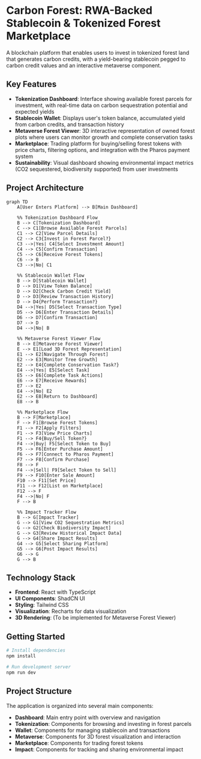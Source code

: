 # Carbon Forest: RWA-Backed Stablecoin & Tokenized Forest Marketplace

A blockchain platform that enables users to invest in tokenized forest land that generates carbon credits, with a yield-bearing stablecoin pegged to carbon credit values and an interactive metaverse component.

## Key Features

- **Tokenization Dashboard**: Interface showing available forest parcels for investment, with real-time data on carbon sequestration potential and expected yields
- **Stablecoin Wallet**: Displays user's token balance, accumulated yield from carbon credits, and transaction history
- **Metaverse Forest Viewer**: 3D interactive representation of owned forest plots where users can monitor growth and complete conservation tasks
- **Marketplace**: Trading platform for buying/selling forest tokens with price charts, filtering options, and integration with the Pharos payment system
- **Sustainability**: Visual dashboard showing environmental impact metrics (CO2 sequestered, biodiversity supported) from user investments

## Project Architecture

```mermaid
graph TD
    A[User Enters Platform] --> B[Main Dashboard]
    
    %% Tokenization Dashboard Flow
    B --> C[Tokenization Dashboard]
    C --> C1[Browse Available Forest Parcels]
    C1 --> C2[View Parcel Details]
    C2 --> C3{Invest in Forest Parcel?}
    C3 -->|Yes| C4[Select Investment Amount]
    C4 --> C5[Confirm Transaction]
    C5 --> C6[Receive Forest Tokens]
    C6 --> B
    C3 -->|No| C1
    
    %% Stablecoin Wallet Flow
    B --> D[Stablecoin Wallet]
    D --> D1[View Token Balance]
    D --> D2[Check Carbon Credit Yield]
    D --> D3[Review Transaction History]
    D --> D4{Perform Transaction?}
    D4 -->|Yes| D5[Select Transaction Type]
    D5 --> D6[Enter Transaction Details]
    D6 --> D7[Confirm Transaction]
    D7 --> D
    D4 -->|No| B
    
    %% Metaverse Forest Viewer Flow
    B --> E[Metaverse Forest Viewer]
    E --> E1[Load 3D Forest Representation]
    E1 --> E2[Navigate Through Forest]
    E2 --> E3[Monitor Tree Growth]
    E2 --> E4{Complete Conservation Task?}
    E4 -->|Yes| E5[Select Task]
    E5 --> E6[Complete Task Actions]
    E6 --> E7[Receive Rewards]
    E7 --> E2
    E4 -->|No| E2
    E2 --> E8[Return to Dashboard]
    E8 --> B
    
    %% Marketplace Flow
    B --> F[Marketplace]
    F --> F1[Browse Forest Tokens]
    F1 --> F2[Apply Filters]
    F1 --> F3[View Price Charts]
    F1 --> F4{Buy/Sell Token?}
    F4 -->|Buy| F5[Select Token to Buy]
    F5 --> F6[Enter Purchase Amount]
    F6 --> F7[Connect to Pharos Payment]
    F7 --> F8[Confirm Purchase]
    F8 --> F
    F4 -->|Sell| F9[Select Token to Sell]
    F9 --> F10[Enter Sale Amount]
    F10 --> F11[Set Price]
    F11 --> F12[List on Marketplace]
    F12 --> F
    F4 -->|No| F
    F --> B
    
    %% Impact Tracker Flow
    B --> G[Impact Tracker]
    G --> G1[View CO2 Sequestration Metrics]
    G --> G2[Check Biodiversity Impact]
    G --> G3[Review Historical Impact Data]
    G --> G4[Share Impact Results]
    G4 --> G5[Select Sharing Platform]
    G5 --> G6[Post Impact Results]
    G6 --> G
    G --> B
```

## Technology Stack

- **Frontend**: React with TypeScript
- **UI Components**: ShadCN UI
- **Styling**: Tailwind CSS
- **Visualization**: Recharts for data visualization
- **3D Rendering**: (To be implemented for Metaverse Forest Viewer)

## Getting Started

```bash
# Install dependencies
npm install

# Run development server
npm run dev
```

## Project Structure

The application is organized into several main components:

- **Dashboard**: Main entry point with overview and navigation
- **Tokenization**: Components for browsing and investing in forest parcels
- **Wallet**: Components for managing stablecoin and transactions
- **Metaverse**: Components for 3D forest visualization and interaction
- **Marketplace**: Components for trading forest tokens
- **Impact**: Components for tracking and sharing environmental impact

